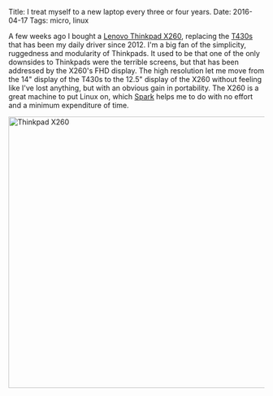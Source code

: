 Title: I treat myself to a new laptop every three or four years.
Date: 2016-04-17
Tags: micro, linux

A few weeks ago I bought a [Lenovo Thinkpad X260](http://shop.lenovo.com/us/en/laptops/thinkpad/x-series/x260/), replacing the [T430s](http://shop.lenovo.com/us/en/laptops/thinkpad/t-series/t430s/) that has been my daily driver since 2012. I'm a big fan of the simplicity, ruggedness and modularity of Thinkpads. It used to be that one of the only downsides to Thinkpads were the terrible screens, but that has been addressed by the X260's FHD display. The high resolution let me move from the 14" display of the T430s to the 12.5" display of the X260 without feeling like I've lost anything, but with an obvious gain in portability. The X260 is a great machine to put Linux on, which [Spark](https://github.com/pigmonkey/spark) helps me to do with no effort and a minimum expenditure of time.

<a  href="https://www.flickr.com/photos/pigmonkey/26419024261/in/dateposted/" title="Thinkpad X260"><img src="https://farm2.staticflickr.com/1557/26419024261_3910d0366b_c.jpg" width="800" height="534" alt="Thinkpad X260"></a>

